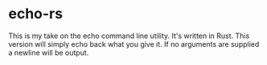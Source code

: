 # echo-rs

This is my take on the echo command line utility. It's written in Rust. This version will simply echo back what you give it.  If no arguments are supplied a newline will be output.